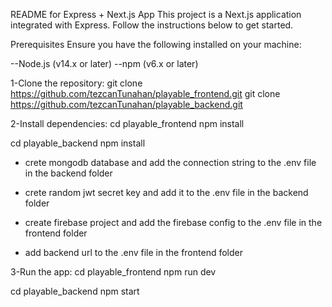 README for Express + Next.js App
This project is a Next.js application integrated with Express. Follow the instructions below to get started.

Prerequisites
Ensure you have the following installed on your machine:

--Node.js (v14.x or later)
--npm (v6.x or later)

1-Clone the repository:
git clone https://github.com/tezcanTunahan/playable_frontend.git
git clone https://github.com/tezcanTunahan/playable_backend.git

2-Install dependencies:
cd playable_frontend
npm install

cd playable_backend
npm install

- crete mongodb database and add the connection string to the .env file in the backend folder
- crete random jwt secret key and add it to the .env file in the backend folder

- create firebase project and add the firebase config to the .env file in the frontend folder
- add backend url to the .env file in the frontend folder

3-Run the app:
cd playable_frontend
npm run dev

cd playable_backend
npm start
